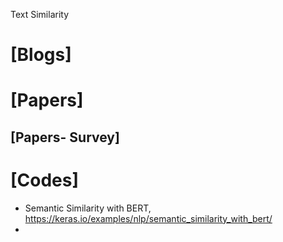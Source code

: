 Text Similarity

# [Blogs]


# [Papers]

## [Papers- Survey]

# [Codes]
+ Semantic Similarity with BERT, https://keras.io/examples/nlp/semantic_similarity_with_bert/
+ 
